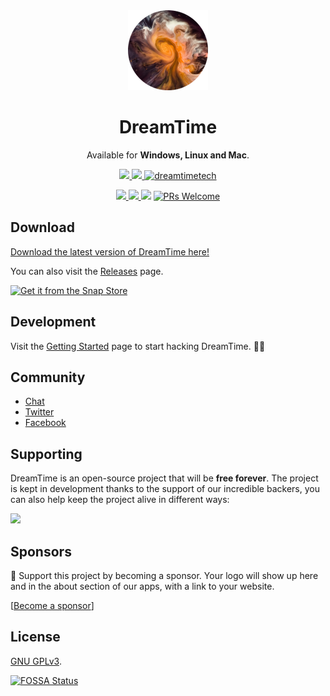 <div align="center">
  <a href="https://time.dreamnet.tech">
    <img src="assets/dreamtime.png" alt="DreamTime">
  </a>
  
  <h1 align="center">DreamTime</h1>

  <p align="center">
    Available for <strong>Windows, Linux and Mac</strong>.
  </p>
</div>

<p align="center">
  <a href="https://github.com/dreamnettech/dreamtime/actions">
    <img src="https://github.com/dreamnettech/dreamtime/workflows/Build/badge.svg" />
  </a>
  <a href="https://github.com/dreamnettech/dreamtime/releases">
    <img src="https://img.shields.io/github/downloads/dreamnettech/dreamtime/total?logo=github&logoColor=white" />
  </a>
  <a href="https://snapcraft.io/dreamtimetech">
    <img alt="dreamtimetech" src="https://snapcraft.io/dreamtimetech/badge.svg" />
  </a>
</p>

<p align="center">
  <a target="_blank" href="https://www.codacy.com/app/kolessios/dreamtime?utm_source=github.com&amp;utm_medium=referral&amp;utm_content=dreamnettech/dreamtime&amp;utm_campaign=Badge_Grade">
    <img src="https://api.codacy.com/project/badge/Grade/0ecb8ba6eeae42e7bfd0d414d1bacee1" />
  </a>
  <a target="_blank" href="https://codeclimate.com/github/private-dreamnet/dreamtime/maintainability">
    <img src="https://api.codeclimate.com/v1/badges/8d325515768f221e235f/maintainability" />
  </a>
  <img src="https://img.shields.io/github/license/dreamnettech/dreampower" />
  <a href="CONTRIBUTING.md#pull-requests">
    <img src="https://img.shields.io/badge/PRs-welcome-brightgreen.svg" alt="PRs Welcome">
  </a>
</p>

## Download

[Download the latest version of DreamTime here!](https://time.dreamnet.tech/docs/installation)

You can also visit the [Releases](https://github.com/dreamnettech/dreamtime/releases) page.

[![Get it from the Snap Store](https://snapcraft.io/static/images/badges/en/snap-store-white.svg)](https://snapcraft.io/dreamtimetech)

## Development

Visit the [Getting Started](https://time.dreamnet.tech/docs/development/getting-started) page to start hacking DreamTime. 👩‍💻

## Community

- [Chat](https://chat.dreamnet.tech)
- [Twitter](https://twitter.com/DreamNetTechno)
- [Facebook](https://web.facebook.com/DreamNetTechnology)

## Supporting

DreamTime is an open-source project that will be **free forever**. The project is kept in development thanks to the support of our incredible backers, you can also help keep the project alive in different ways:

[![](https://img.shields.io/badge/%F0%9F%92%96-Support%20us-red?style=for-the-badge)](https://dreamtime.tech/docs/support/support-us)

## Sponsors

🥰 Support this project by becoming a sponsor. Your logo will show up here and in the about section of our apps, with a link to your website. 

[[Become a sponsor](https://www.patreon.com/join/dreamnet/checkout?rid=4426478)]

## License

[GNU GPLv3](./LICENSE).

[![FOSSA Status](https://app.fossa.io/api/projects/git%2Bgithub.com%2Fdreamnettech%2Fdreamtime.svg?type=large)](https://app.fossa.io/projects/git%2Bgithub.com%2Fdreamnettech%2Fdreamtime?ref=badge_large)
